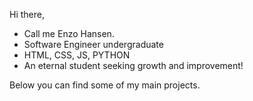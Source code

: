 Hi there,
* Call me Enzo Hansen.
* Software Engineer undergraduate
* HTML, CSS, JS, PYTHON
* An eternal student seeking growth and improvement!

Below you can find some of my main projects.


